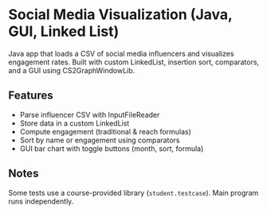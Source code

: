 # Social Media Visualization (Java, GUI, Linked List)

Java app that loads a CSV of social media influencers and visualizes engagement rates. 
Built with custom LinkedList, insertion sort, comparators, and a GUI using CS2GraphWindowLib.

## Features
- Parse influencer CSV with InputFileReader
- Store data in a custom LinkedList
- Compute engagement (traditional & reach formulas)
- Sort by name or engagement using comparators
- GUI bar chart with toggle buttons (month, sort, formula)

## Notes
Some tests use a course-provided library (`student.testcase`). 
Main program runs independently.

